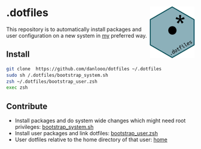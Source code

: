 # .dotfiles <img src='.logo.png' align="right" height="138.5" />

This repository  is to automatically install  packages and user configuration on a new system  in [my](https://github.com/danlooo) preferred way.

## Install

```sh
git clone  https://github.com/danlooo/dotfiles ~/.dotfiles
sudo sh /.dotfiles/bootstrap_system.sh 
zsh ~/.dotfiles/bootstrap_user.zsh 
exec zsh
```

## Contribute

-  Install packages and do system wide changes which  might  need root privileges: [bootstrap_system.sh](bootstrap_system.sh)
-  Install user packages and link  dotfiles:  [bootstrap_user.zsh](bootstrap_user.zsh)
-  User  dotfiles relative to the home directory of that user: [home](home)